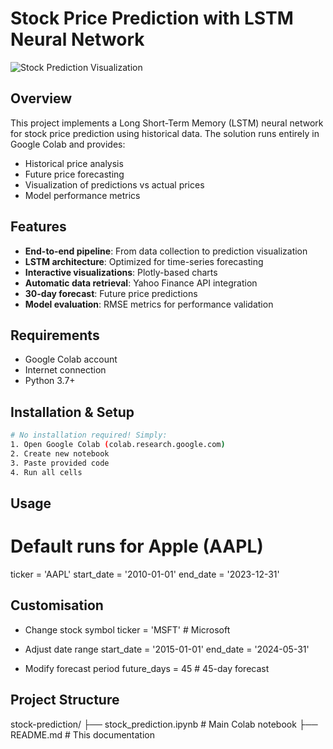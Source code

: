 # Stock Price Prediction with LSTM Neural Network

![Stock Prediction Visualization](https://i.imgur.com/9XvJY7y.png)

## Overview
This project implements a Long Short-Term Memory (LSTM) neural network for stock price prediction using historical data. The solution runs entirely in Google Colab and provides:
- Historical price analysis
- Future price forecasting
- Visualization of predictions vs actual prices
- Model performance metrics

## Features
- **End-to-end pipeline**: From data collection to prediction visualization
- **LSTM architecture**: Optimized for time-series forecasting
- **Interactive visualizations**: Plotly-based charts
- **Automatic data retrieval**: Yahoo Finance API integration
- **30-day forecast**: Future price predictions
- **Model evaluation**: RMSE metrics for performance validation

## Requirements
- Google Colab account
- Internet connection
- Python 3.7+

## Installation & Setup
```bash
# No installation required! Simply:
1. Open Google Colab (colab.research.google.com)
2. Create new notebook
3. Paste provided code
4. Run all cells
```
## Usage
# Default runs for Apple (AAPL)
ticker = 'AAPL'
start_date = '2010-01-01'
end_date = '2023-12-31'

## Customisation

-  Change stock symbol
ticker = 'MSFT'  # Microsoft

-  Adjust date range
start_date = '2015-01-01'
end_date = '2024-05-31'

-  Modify forecast period
future_days = 45  # 45-day forecast


## Project Structure
stock-prediction/
├── stock_prediction.ipynb        # Main Colab notebook
├── README.md                     # This documentation




